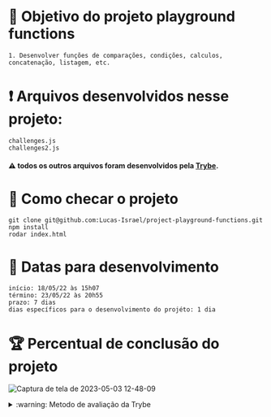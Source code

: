 # :open_book: Objetivo do projeto playground functions

```
1. Desenvolver funções de comparações, condições, calculos, concatenação, listagem, etc.
```
# :heavy_exclamation_mark: Arquivos desenvolvidos nesse projeto:

```
challenges.js
challenges2.js
```

#### :warning: todos os outros arquivos foram desenvolvidos pela [Trybe](https://www.betrybe.com).


# :thinking: Como checar o projeto

```
git clone git@github.com:Lucas-Israel/project-playground-functions.git
npm install
rodar index.html
```

# :calendar: Datas para desenvolvimento

```
início: 18/05/22 às 15h07
término: 23/05/22 às 20h55
prazo: 7 dias
dias específicos para o desenvolvimento do projéto: 1 dia
```

# :trophy: Percentual de conclusão do projeto

![Captura de tela de 2023-05-03 12-48-09](https://user-images.githubusercontent.com/104790267/235969808-1035c55b-c502-4ae5-8ab2-595635008afc.png)

<details>
  <summary>:warning: Metodo de avaliação da Trybe</summary>
  
##### A escola de programação [Trybe](https://www.betrybe.com) utiliza um sistema de avaliação baseado na conclusão de requisitos em cada projeto, considerando a porcentagem de conclusão, com um mínimo de 80% dos requisitos obrigatórios, em um prazo regular de no máximo 7 dias, tendo dias específicos para o desenvolvimento do projeto que variam de acordo com a complexidade dele.

##### Não alcançando esse patamar mímino, o aluno entra em recuperação, tendo que entregar 90% dos requisitos obrigatórios mais os bonús, em outros 7 dias, caso o aluno falhe novamente ele é mudado de turma para refazer o conteúdo e projeto, caso falhe após mudar de turma, no mesmo conteúdo/projeto, o aluno é removido do curso.
  
</details>
